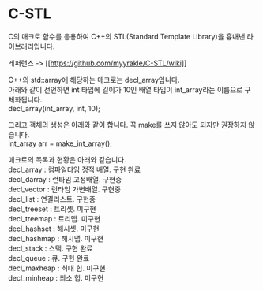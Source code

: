 # C-STL

C의 매크로 함수를 응용하여 C++의 STL(Standard Template Library)을 흉내낸 라이브러리입니다.  
  
레퍼런스 -> [[https://github.com/myyrakle/C-STL/wiki]]
  
C++의 std::array에 해당하는 매크로는 decl_array입니다.  
아래와 같이 선언하면 int 타입에 길이가 10인 배열 타입이 int_array라는 이름으로 구체화됩니다.  
decl_array(int_array, int, 10);
  
그리고 객체의 생성은 아래와 같이 합니다. 꼭 make를 쓰지 않아도 되지만 권장하지 않습니다.  
int_array arr = make_int_array();
  
  
매크로의 목록과 현황은 아래와 같습니다.  
decl_array : 컴파일타임 정적 배열. 구현 완료  
decl_darray : 런타임 고정배열. 구현중  
decl_vector : 런타임 가변배열. 구현중  
decl_list : 연결리스트. 구현중  
decl_treeset : 트리셋. 미구현  
decl_treemap : 트리맵. 미구현  
decl_hashset : 해시셋. 미구현  
decl_hashmap : 해시맵. 미구현  
decl_stack : 스택. 구현 완료  
decl_queue : 큐. 구현 완료  
decl_maxheap : 최대 힙. 미구현  
decl_minheap : 최소 힙. 미구현  
